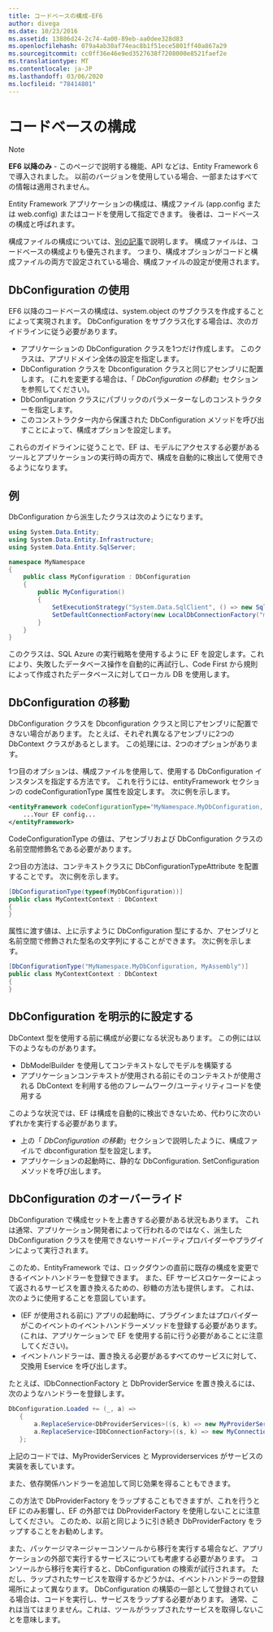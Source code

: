 ```yaml
---
title: コードベースの構成-EF6
author: divega
ms.date: 10/23/2016
ms.assetid: 13886d24-2c74-4a00-89eb-aa0dee328d83
ms.openlocfilehash: 079a4ab30af74eac8b1f51ece5801ff40a867a29
ms.sourcegitcommit: cc0ff36e46e9ed3527638f7208000e8521faef2e
ms.translationtype: MT
ms.contentlocale: ja-JP
ms.lasthandoff: 03/06/2020
ms.locfileid: "78414801"
---
```

# <a name="code-based-configuration"></a>コードベースの構成
> [!NOTE]
> **EF6 以降のみ** - このページで説明する機能、API などは、Entity Framework 6 で導入されました。 以前のバージョンを使用している場合、一部またはすべての情報は適用されません。  

Entity Framework アプリケーションの構成は、構成ファイル (app.config または web.config) またはコードを使用して指定できます。 後者は、コードベースの構成と呼ばれます。  

構成ファイルの構成については、[別の記事](config-file.md)で説明します。 構成ファイルは、コードベースの構成よりも優先されます。 つまり、構成オプションがコードと構成ファイルの両方で設定されている場合、構成ファイルの設定が使用されます。  

## <a name="using-dbconfiguration"></a>DbConfiguration の使用  

EF6 以降のコードベースの構成は、system.object のサブクラスを作成することによって実現されます。 DbConfiguration をサブクラス化する場合は、次のガイドラインに従う必要があります。  

- アプリケーションの DbConfiguration クラスを1つだけ作成します。 このクラスは、アプリドメイン全体の設定を指定します。  
- DbConfiguration クラスを Dbconfiguration クラスと同じアセンブリに配置します。 (これを変更する場合は、「 *DbConfiguration の移動*」セクションを参照してください)。  
- DbConfiguration クラスにパブリックのパラメーターなしのコンストラクターを指定します。  
- このコンストラクター内から保護された DbConfiguration メソッドを呼び出すことによって、構成オプションを設定します。  

これらのガイドラインに従うことで、EF は、モデルにアクセスする必要があるツールとアプリケーションの実行時の両方で、構成を自動的に検出して使用できるようになります。  

## <a name="example"></a>例  

DbConfiguration から派生したクラスは次のようになります。  

``` csharp
using System.Data.Entity;
using System.Data.Entity.Infrastructure;
using System.Data.Entity.SqlServer;

namespace MyNamespace
{
    public class MyConfiguration : DbConfiguration
    {
        public MyConfiguration()
        {
            SetExecutionStrategy("System.Data.SqlClient", () => new SqlAzureExecutionStrategy());
            SetDefaultConnectionFactory(new LocalDbConnectionFactory("mssqllocaldb"));
        }
    }
}
```  

このクラスは、SQL Azure の実行戦略を使用するように EF を設定します。これにより、失敗したデータベース操作を自動的に再試行し、Code First から規則によって作成されたデータベースに対してローカル DB を使用します。  

## <a name="moving-dbconfiguration"></a>DbConfiguration の移動  

DbConfiguration クラスを Dbconfiguration クラスと同じアセンブリに配置できない場合があります。 たとえば、それぞれ異なるアセンブリに2つの DbContext クラスがあるとします。 この処理には、2つのオプションがあります。  

1つ目のオプションは、構成ファイルを使用して、使用する DbConfiguration インスタンスを指定する方法です。 これを行うには、entityFramework セクションの codeConfigurationType 属性を設定します。 次に例を示します。  

``` xml
<entityFramework codeConfigurationType="MyNamespace.MyDbConfiguration, MyAssembly">
    ...Your EF config...
</entityFramework>
```  

CodeConfigurationType の値は、アセンブリおよび DbConfiguration クラスの名前空間修飾名である必要があります。  

2つ目の方法は、コンテキストクラスに DbConfigurationTypeAttribute を配置することです。 次に例を示します。  

``` csharp  
[DbConfigurationType(typeof(MyDbConfiguration))]
public class MyContextContext : DbContext
{
}
```  

属性に渡す値は、上に示すように DbConfiguration 型にするか、アセンブリと名前空間で修飾された型名の文字列にすることができます。 次に例を示します。  

``` csharp
[DbConfigurationType("MyNamespace.MyDbConfiguration, MyAssembly")]
public class MyContextContext : DbContext
{
}
```  

## <a name="setting-dbconfiguration-explicitly"></a>DbConfiguration を明示的に設定する  

DbContext 型を使用する前に構成が必要になる状況もあります。 この例には以下のようなものがあります。  

- DbModelBuilder を使用してコンテキストなしでモデルを構築する  
- アプリケーションコンテキストが使用される前にそのコンテキストが使用される DbContext を利用する他のフレームワーク/ユーティリティコードを使用する  

このような状況では、EF は構成を自動的に検出できないため、代わりに次のいずれかを実行する必要があります。  

- 上の「 *DbConfiguration の移動*」セクションで説明したように、構成ファイルで dbconfiguration 型を設定します。
- アプリケーションの起動時に、静的な DbConfiguration. SetConfiguration メソッドを呼び出します。  

## <a name="overriding-dbconfiguration"></a>DbConfiguration のオーバーライド  

DbConfiguration で構成セットを上書きする必要がある状況もあります。 これは通常、アプリケーション開発者によって行われるのではなく、派生した DbConfiguration クラスを使用できないサードパーティプロバイダーやプラグインによって実行されます。  

このため、EntityFramework では、ロックダウンの直前に既存の構成を変更できるイベントハンドラーを登録できます。  また、EF サービスロケーターによって返されるサービスを置き換えるための、砂糖の方法も提供します。 これは、次のように使用することを意図しています。  

- (EF が使用される前に) アプリの起動時に、プラグインまたはプロバイダーがこのイベントのイベントハンドラーメソッドを登録する必要があります。 (これは、アプリケーションで EF を使用する前に行う必要があることに注意してください)。  
- イベントハンドラーは、置き換える必要があるすべてのサービスに対して、交換用 Eservice を呼び出します。  

たとえば、IDbConnectionFactory と DbProviderService を置き換えるには、次のようなハンドラーを登録します。  

``` csharp
DbConfiguration.Loaded += (_, a) =>
   {
       a.ReplaceService<DbProviderServices>((s, k) => new MyProviderServices(s));
       a.ReplaceService<IDbConnectionFactory>((s, k) => new MyConnectionFactory(s));
   };
```  

上記のコードでは、MyProviderServices と Myproviderservices がサービスの実装を表しています。  

また、依存関係ハンドラーを追加して同じ効果を得ることもできます。  

この方法で DbProviderFactory をラップすることもできますが、これを行うと EF にのみ影響し、EF の外部では DbProviderFactory を使用しないことに注意してください。 このため、以前と同じように引き続き DbProviderFactory をラップすることをお勧めします。  

また、パッケージマネージャーコンソールから移行を実行する場合など、アプリケーションの外部で実行するサービスについても考慮する必要があります。 コンソールから移行を実行すると、DbConfiguration の検索が試行されます。 ただし、ラップされたサービスを取得するかどうかは、イベントハンドラーの登録場所によって異なります。 DbConfiguration の構築の一部として登録されている場合は、コードを実行し、サービスをラップする必要があります。 通常、これは当てはまりません。これは、ツールがラップされたサービスを取得しないことを意味します。  
